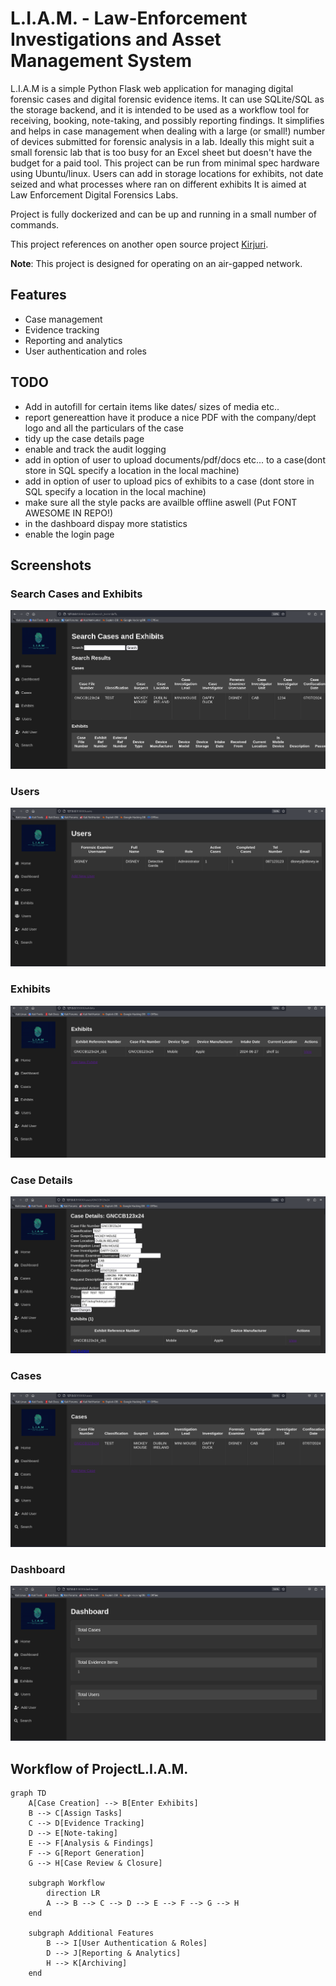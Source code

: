 # L.I.A.M. - Law-Enforcement Investigations and Asset Management System

L.I.A.M is a simple Python Flask web application for managing digital forensic cases and digital forensic evidence items. It can use SQLite/SQL as the storage backend, and it is intended to be used as a workflow tool for receiving, booking, note-taking, and possibly reporting findings. It simplifies and helps in case management when dealing with a large (or small!) number of devices submitted for forensic analysis in a lab.
Ideally this might suit a small forensic lab that is too busy for an Excel sheet but doesn't have the budget for a paid tool.
This project can be run from minimal spec hardware using Ubuntu/linux.
Users can add in storage locations for exhibits, not date seized and what processes where ran on different exhibits 
It is aimed at Law Enforcement Digital Forensics Labs.

Project is fully dockerized and can be up and running in a small number of commands.

This project references on another open source project [Kirjuri](https://github.com/AnttiKurittu/kirjuri).

**Note**: This project is designed for operating on an air-gapped network.

## Features
- Case management
- Evidence tracking
- Reporting and analytics
- User authentication and roles

## TODO
- Add in autofill for certain items like dates/ sizes of media etc..
- report genereattion have it produce a nice PDF with the company/dept logo and all the particulars of the case
- tidy up the case details page
- enable and track the audit logging
- add in option of user to upload documents/pdf/docs etc... to a case(dont store in SQL specify a location in the local machine)
- add in option of user to upload pics of exhibits to a case (dont store in SQL specify a location in the local machine)
- make sure all the style packs are availble offline aswell (Put FONT AWESOME IN REPO!)
- in the dashboard dispay more statistics
- enable the login page

## Screenshots

### Search Cases and Exhibits
![Search Cases and Exhibits](./Screenshots/search_LIAM.png)

### Users
![Users](./Screenshots/users_LIAM.png)

### Exhibits
![Exhibits](./Screenshots/exhibits_LIAM.png)

### Case Details
![Case Details](./Screenshots/casedetails_LIAM.png)

### Cases
![Cases](./Screenshots/cases_LIAM.png)

### Dashboard
![Dashboard](./Screenshots/Dashboard_LIAM.png)


## Workflow of ProjectL.I.A.M.

```mermaid
graph TD
    A[Case Creation] --> B[Enter Exhibits]
    B --> C[Assign Tasks]
    C --> D[Evidence Tracking]
    D --> E[Note-taking]
    E --> F[Analysis & Findings]
    F --> G[Report Generation]
    G --> H[Case Review & Closure]
    
    subgraph Workflow
        direction LR
        A --> B --> C --> D --> E --> F --> G --> H
    end
    
    subgraph Additional Features
        B --> I[User Authentication & Roles]
        D --> J[Reporting & Analytics]
        H --> K[Archiving]
    end
